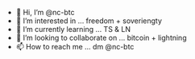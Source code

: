 - 👋 Hi, I’m @nc-btc
- 👀 I’m interested in ... freedom + soveriengty
- 🌱 I’m currently learning ... TS & LN
- 💞️ I’m looking to collaborate on ... bitcoin + lightning
- 📫 How to reach me ... dm @nc-btc

<!---
nc-btc/nc-btc is a ✨ special ✨ repository because its `README.md` (this file) appears on your GitHub profile.
You can click the Preview link to take a look at your changes.
--->
